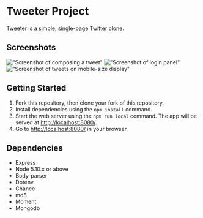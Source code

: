 # Tweeter Project

Tweeter is a simple, single-page Twitter clone.


## Screenshots

!["Screenshot of composing a tweet"](https://github.com/jong86/tweeter/blob/feature/login/docs/composing.png)
!["Screenshot of login panel"](https://github.com/jong86/tweeter/blob/feature/login/docs/login.png)
!["Screenshot of tweets on mobile-size display"](https://github.com/jong86/tweeter/blob/feature/login/docs/tweets-display.png)


## Getting Started

1. Fork this repository, then clone your fork of this repository.
2. Install dependencies using the `npm install` command.
3. Start the web server using the `npm run local` command. The app will be served at <http://localhost:8080/>.
4. Go to <http://localhost:8080/> in your browser.


## Dependencies

- Express
- Node 5.10.x or above
- Body-parser
- Dotenv
- Chance
- md5
- Moment
- Mongodb